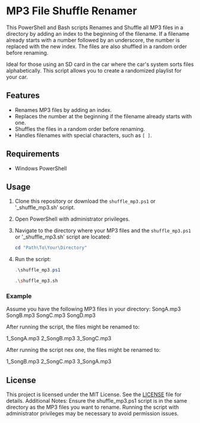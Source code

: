 # MP3 File Shuffle Renamer

This PowerShell and Bash scripts Renames and Shuffle all MP3 files in a directory by adding an index to the beginning of the filename. If a filename already starts with a number followed by an underscore, the number is replaced with the new index. The files are also shuffled in a random order before renaming.

Ideal for those using an SD card in the car where the car's system sorts files alphabetically. This script allows you to create a randomized playlist for your car.


## Features

- Renames MP3 files by adding an index.
- Replaces the number at the beginning if the filename already starts with one.
- Shuffles the files in a random order before renaming.
- Handles filenames with special characters, such as `[ ]`.

## Requirements

- Windows PowerShell

## Usage

1. Clone this repository or download the `shuffle_mp3.ps1` or '_shuffle_mp3.sh' script.

2. Open PowerShell with administrator privileges.

3. Navigate to the directory where your MP3 files and the `shuffle_mp3.ps1` or '_shuffle_mp3.sh' script are located:
    ```powershell
    cd "Path\To\Your\Directory"
    ```

4. Run the script:
    ```powershell
    .\shuffle_mp3.ps1
    ```

    ```bash
    .\shuffle_mp3.sh
    ```

### Example

Assume you have the following MP3 files in your directory:
SongA.mp3
SongB.mp3
SongC.mp3
SongD.mp3

After running the script, the files might be renamed to:

1_SongA.mp3
2_SongB.mp3
3_SongC.mp3

After running the script nex one, the files might be renamed to:

1_SongB.mp3
2_SongC.mp3
3_SongA.mp3

## License

This project is licensed under the MIT License. See the [LICENSE](LICENSE) file for details.
Additional Notes:
Ensure the shuffle_mp3.ps1 script is in the same directory as the MP3 files you want to rename.
Running the script with administrator privileges may be necessary to avoid permission issues.

